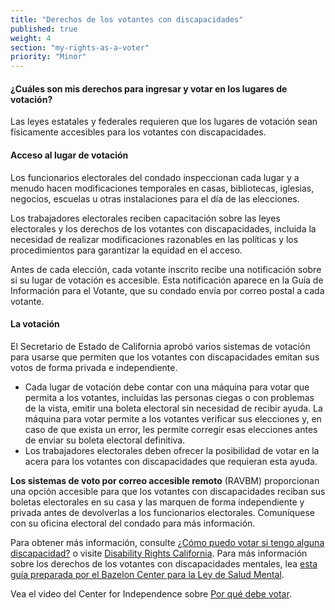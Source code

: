 ```yaml
---
title: "Derechos de los votantes con discapacidades"
published: true
weight: 4
section: "my-rights-as-a-voter"
priority: "Minor"
---
```

#### ¿Cuáles son mis derechos para ingresar y votar en los lugares de votación? 
Las leyes estatales y federales requieren que los lugares de votación sean físicamente accesibles para los votantes con discapacidades. 

#### Acceso al lugar de votación  
Los funcionarios electorales del condado inspeccionan cada lugar y a menudo hacen modificaciones temporales en casas, bibliotecas, iglesias, negocios, escuelas u otras instalaciones para el día de las elecciones. 

Los trabajadores electorales reciben capacitación sobre las leyes electorales y los derechos de los votantes con discapacidades, incluida la necesidad de realizar modificaciones razonables en las políticas y los procedimientos para garantizar la equidad en el acceso. 

Antes de cada elección, cada votante inscrito recibe una notificación sobre si su lugar de votación es accesible. Esta notificación aparece en la Guía de Información para el Votante, que su condado envía por correo postal a cada votante. 

#### La votación  
El Secretario de Estado de California aprobó varios sistemas de votación para usarse que permiten que los votantes con discapacidades emitan sus votos de forma privada e independiente.
- Cada lugar de votación debe contar con una máquina para votar que permita a los votantes, incluidas las personas ciegas o con problemas de la vista, emitir una boleta electoral sin necesidad de recibir ayuda. 
	La máquina para votar permite a los votantes verificar sus elecciones y, en caso de que exista un error, les permite corregir esas elecciones antes de enviar su boleta electoral definitiva.
- Los trabajadores electorales deben ofrecer la posibilidad de votar en la acera para los votantes con discapacidades que requieran esta ayuda. 

**Los sistemas de voto por correo accesible remoto** (RAVBM) proporcionan una opción accesible para que los votantes con discapacidades reciban sus boletas electorales en su casa y las marquen de forma independiente y privada antes de devolverlas a los funcionarios electorales. Comuníquese con su oficina electoral del condado para más información. 

Para obtener más información, consulte [¿Cómo puedo votar si tengo alguna discapacidad?](#menu-item-¿cómo-voto-si-tengo-alguna-discapacidad) o visite [Disability Rights California](https://www.disabilityrightsca.org/resources/voting). Para más información sobre los derechos de los votantes con discapacidades mentales, lea [esta guía preparada por el Bazelon Center para la Ley de Salud Mental](http://www.bazelon.org/wp-content/uploads/2018/10/2018-Voter-Guide-plain-language-Updated.pdf).

Vea el video del Center for Independence sobre [Por qué debe votar](https://www.youtube.com/watch?v=FIX1KFGIhvQ&t=2s).

